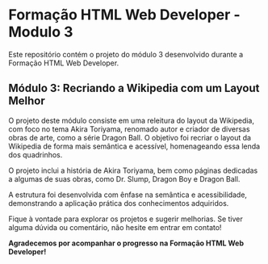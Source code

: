# Formação HTML Web Developer - Modulo 3
Este repositório contém o projeto do módulo 3 desenvolvido durante a Formação HTML Web Developer. 

## Módulo 3: Recriando a Wikipedia com um Layout Melhor

O projeto deste módulo consiste em uma releitura do layout da Wikipedia, com foco no tema Akira Toriyama, renomado autor e criador de diversas obras de arte, como a série Dragon Ball. O objetivo foi recriar o layout da Wikipedia de forma mais semântica e acessível, homenageando essa lenda dos quadrinhos.

O projeto inclui a história de Akira Toriyama, bem como páginas dedicadas a algumas de suas obras, como Dr. Slump, Dragon Boy e Dragon Ball.

A estrutura foi desenvolvida com ênfase na semântica e acessibilidade, demonstrando a aplicação prática dos conhecimentos adquiridos.

Fique à vontade para explorar os projetos e sugerir melhorias. Se tiver alguma dúvida ou comentário, não hesite em entrar em contato!

**Agradecemos por acompanhar o progresso na Formação HTML Web Developer!**

